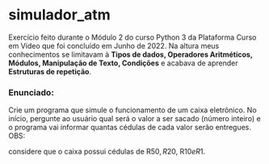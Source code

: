# simulador_atm
Exercício feito durante o Módulo 2 do curso Python 3 da Plataforma Curso em Vídeo que foi concluído em Junho de 2022. Na altura meus conhecimentos se limitavam à **Tipos de dados, Operadores Aritméticos, Módulos, Manipulação de Texto, Condições** e acabava de aprender **Estruturas de repetição**. 

### Enunciado:

Crie um programa que simule o funcionamento de um caixa eletrônico. No início, pergunte ao usuário qual será o valor a ser sacado (número inteiro) e o programa vai informar quantas cédulas de cada valor serão entregues. OBS:

considere que o caixa possui cédulas de R$50, R$20, R$10 e R$1.
